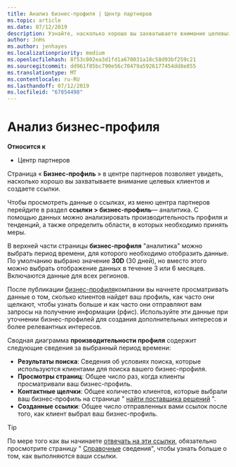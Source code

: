 ```yaml
---
title: Анализ бизнес-профиля | Центр партнеров
ms.topic: article
ms.date: 07/12/2019
description: Узнайте, насколько хорошо вы захватываете внимание целевых клиентов и создаете ссылки.
author: JnHs
ms.author: jenhayes
ms.localizationpriority: medium
ms.openlocfilehash: 8f53c002ea3d1fd1a670031a18c58d93bf259c21
ms.sourcegitcommit: dd961f85bc790e56c70479a5926177454dd8e855
ms.translationtype: MT
ms.contentlocale: ru-RU
ms.lasthandoff: 07/12/2019
ms.locfileid: "67854498"
---
```

# <a name="analyze-your-business-profile"></a>Анализ бизнес-профиля
<!-- 
https://go.microsoft.com/fwlink/?linkid=849120
-->

**Относится к**

- Центр партнеров

Страница « **Бизнес-профиль** » в центре партнеров позволяет увидеть, насколько хорошо вы захватываете внимание целевых клиентов и создаете ссылки.

Чтобы просмотреть данные о ссылках, из меню центра партнеров перейдите в раздел **ссылки > бизнес-профиль**— аналитика. С помощью данных можно анализировать производительность профиля и тенденций, а также определить области, в которых необходимо принять меры.

В верхней части страницы **бизнес-профиля** "аналитика" можно выбрать период времени, для которого необходимо отобразить данные. По умолчанию выбрано значение **30D** (30 дней), но вместо этого можно выбрать отображение данных в течение 3 или 6 месяцев. Включаются данные для всех регионов.

После публикации [бизнес-профиля](create-a-marketing-profile.md)компании вы начнете просматривать данные о том, сколько клиентов найдет ваш профиль, как часто они щелкают, чтобы узнать больше и как часто они отправляют вам запросы на получение информации (рфис). Используйте эти данные при уточнении бизнес-профилей для создания дополнительных интересов и более релевантных интересов.

Сводная диаграмма **производительности профиля** содержит следующие сведения за выбранный период времени:

- **Результаты поиска**: Сведения об условиях поиска, которые используются клиентами для поиска вашего бизнес-профиля.
- **Просмотры страниц**: Общее число раз, когда клиенты просматривали ваш бизнес-профиль.
- **Контактные щелчки**: Общее количество клиентов, которые выбрали ваш бизнес-профиль на странице " [найти поставщика решений](https://www.microsoft.com/solution-providers/home) ".
- **Созданные ссылки**: Общее число отправленных вами ссылок после того, как клиент выбрал ваш бизнес-профиль.

> [!TIP]
> По мере того как вы начинаете [отвечать на эти ссылки](responding-to-referrals.md), обязательно просмотрите страницу " [Справочные](referral-insights.md) сведения", чтобы узнать больше о том, как выполняются ваши ссылки.

